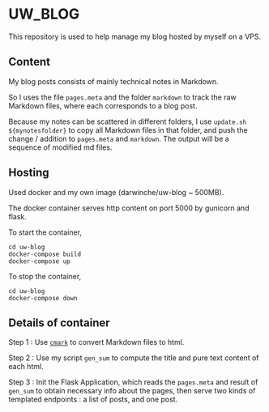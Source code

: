 # UW_BLOG

This repository is used to help manage my blog hosted by myself on a VPS. 

## Content

My blog posts consists of mainly technical notes in Markdown. 

So I uses the file `pages.meta` and the folder `markdown` to track the raw Markdown files, where each corresponds to a blog post. 

Because my notes can be scattered in different folders, I use `update.sh ${mynotesfolder}` to copy all Markdown files in that folder, and push the change / addition to `pages.meta` and `markdown`. The output will be a sequence of modified md files.

## Hosting

Used docker and my own image (darwinche/uw-blog ~ 500MB).

The docker container serves http content on port 5000 by gunicorn and flask.

To start the container, 
```
cd uw-blog
docker-compose build
docker-compose up
```

To stop the container,
```
cd uw-blog
docker-compose down
```

## Details of container

Step 1 : Use [`cmark`](https://github.com/commonmark/cmark "cmark") to convert Markdown files to html.

Step 2 : Use my script `gen_sum` to compute the title and pure text content of each html.

Step 3 : Init the Flask Application, which reads the `pages.meta` and result of `gen_sum` 
to obtain necessary info about the pages, then serve two kinds of templated endpoints : a list of posts, and one post.
